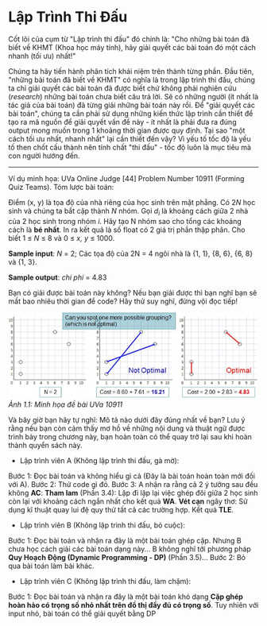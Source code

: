 # Lập Trình Thi Đấu

Cốt lõi của cụm từ "Lập trình thi đấu" đó chính là: "Cho những bài toán đã biết về KHMT (Khoa học máy tính), hãy giải quyết các bài toán đó một cách nhanh (tối ưu) nhất!"

Chúng ta hãy tiến hành phân tích khái niệm trên thành từng phần. Đầu tiên, "những bài toán đã biết về KHMT" có nghĩa là trong lập trình thi đấu, chúng ta chỉ giải quyết các bài toán đã được biết chứ không phải nghiên cứu (*research*) những bài toán chưa biết câu trả lời. Sẽ có những người (ít nhất là tác giả của bài toán) đã từng giải những bài toán này rồi. Để "giải quyết các bài toán", chúng ta cần phải sử dụng những kiến thức lập trình cần thiết để tạo ra mã nguồn để giải quyết vấn đề này - ít nhất là phải đưa ra đúng output mong muốn trong 1 khoảng thời gian được quy định. Tại sao "một cách tối ưu nhất, nhanh nhất" lại cần thiết đến vậy? Vì yếu tố tốc độ là yếu tố then chốt cấu thành nên tính chất "thi đấu" - tốc độ luôn là mục tiêu mà con người hướng đến.

---

Ví dụ minh họa: UVa Online Judge [44] Problem Number 10911 (Forming Quiz Teams). Tóm lược bài toán:

Điểm (x, y) là tọa độ của nhà riêng của học sinh trên mặt phẳng. Có 2*N* học sinh và chúng ta bắt cặp thành *N* nhóm. Gọi *d<sub>i</sub>* là khoảng cách giữa 2 nhà của 2 học sinh trong nhóm *i*. Hãy tạo N nhóm sao cho tổng các khoảng cách là **bé nhất**. In ra kết quả là số float có 2 giá trị phần thập phân. Cho biết 1 &le; *N* &le; 8 và 0 &le; *x, y* &le; 1000.

**Sample input**:
*N* = 2; Các tọa độ của 2N = 4 ngôi nhà là {1, 1}, {8, 6}, {6, 8} và {1, 3}.

**Sample output**:
*chi phí* = 4.83

Bạn có giải được bài toán này không?
Nếu bạn giải được thì bạn nghĩ bạn sẽ mất bao nhiêu thời gian để code?
Hãy thử suy nghĩ, đừng vội đọc tiếp!

![UVa 10911](../../pic/CP4_B1_F1_1.jpg)*Ảnh 1.1: Minh họa đề bài UVa 10911*

Và bây giờ bạn hãy tự nghĩ: Mô tả nào dưới đây đúng nhất về bạn? Lưu ý rằng nếu bạn còn cảm thấy mơ hồ về những nội dung và thuật ngữ được trình bày trong chương này, bạn hoàn toàn có thể quay trở lại sau khi hoàn thành quyển sách này.

* Lập trình viên A (Không lập trình thi đấu, gà mờ):

Bước 1: Đọc bài toán và không hiểu gì cả (Đây là bài toán hoàn toàn mới đối với A).
Bước 2: Thử code gì đó.
Bước 3: A nhận ra rằng cả 2 ý tưởng sau đều không **AC**: **Tham lam** (Phần 3.4): Lặp đi lặp lại việc ghép đôi giữa 2 học sinh còn lại với khoảng cách ngắn nhất cho kết quả **WA**.
**Vét cạn** ngây thơ: Sử dụng kĩ thuật quay lui đệ quy thử tất cả các trường hợp. Kết quả **TLE**.

* Lập trình viên B (Không lập trình thi đấu, bỏ cuộc):

Bước 1: Đọc bài toán và nhận ra đây là một bài toán ghép cặp. Nhưng B chưa học cách giải các bài toán dạng này... B không nghĩ tới phương pháp **Quy Hoạch Động (Dynamic Programming - DP)** (Phần 3.5)...
Bước 2: Bỏ qua bài toán làm bài khác.

* Lập trình viên C (Không lập trình thi đấu, làm chậm):

Bước 1: Đọc bài toán và nhận ra đây là một bài toán khó dạng **Cặp ghép hoàn hảo có trọng số nhỏ nhất trên đồ thị đầy đủ có trọng số**. Tuy nhiên với input nhỏ, bài toán có thể giải quyết bằng DP
